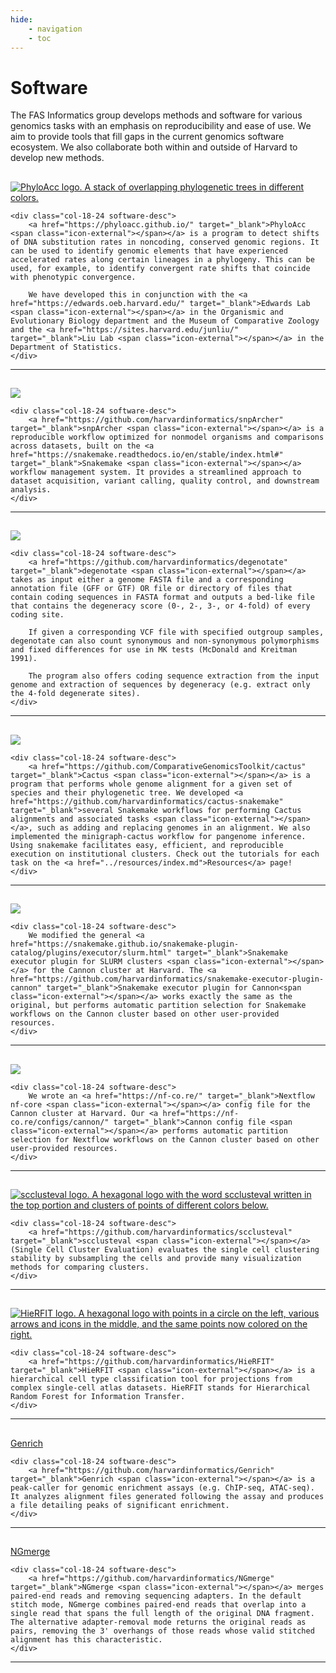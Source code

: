 ```yaml
---
hide:
    - navigation
    - toc
---
```


<style>
    .md-nav__icon.md-icon {
        display: none;
    }
    /* Hides the menu icon for the toc in the mobile nav sidebar */
    li.md-nav__item.md-nav__item--active nav.md-nav.md-nav--secondary {
        display: none;
    }
    /* Necessary to hide the pop-up table of contents on clicking the same-page link in
    mobile nav sidebar */
</style>

# Software

The FAS Informatics group develops methods and software for various genomics tasks with an emphasis on reproducibility and ease of use. We aim to provide tools that fill gaps in the current genomics software ecosystem. We also collaborate both within and outside of Harvard to develop new methods.

## 
<div class="row software-cont">
    <div class="col-6-24 software-logo-cont">
        <div class="inner-container">
            <a href="https://phyloacc.github.io/" target="_blank">
                <img class="software-logo" src="../img/software-logos/phyloacc-link-logo.png" alt="PhyloAcc logo. A stack of overlapping phylogenetic trees in different colors.">
            </a>
        </div>
    </div>

    <div class="col-18-24 software-desc">
        <a href="https://phyloacc.github.io/" target="_blank">PhyloAcc <span class="icon-external"></span></a> is a program to detect shifts of DNA substitution rates in noncoding, conserved genomic regions. It can be used to identify genomic elements that have experienced accelerated rates along certain lineages in a phylogeny. This can be used, for example, to identify convergent rate shifts that coincide with phenotypic convergence. 

        We have developed this in conjunction with the <a href="https://edwards.oeb.harvard.edu/" target="_blank">Edwards Lab <span class="icon-external"></span></a> in the Organismic and Evolutionary Biology department and the Museum of Comparative Zoology and the <a href="https://sites.harvard.edu/junliu/" target="_blank">Liu Lab <span class="icon-external"></span></a> in the Department of Statistics.
    </div>
</div>

---

##
<div class="row software-cont">
    <div class="col-6-24 software-logo-cont">
        <a href="https://github.com/harvardinformatics/snpArcher" target="_blank" alt="SNP Archer logo. A logo that spells out SNP in large letters and the word Archer below. The S is styled as an abstract snake logo in the style of Snakemake and the P is crossed by an image of an arrow and a bowstring, making it look like a drawn bow and arrow. There is a small image of a bird atop the S.">
            <img class="software-logo" src="../img/software-logos/snparcher-link-logo.png">
        </a>
    </div>

    <div class="col-18-24 software-desc">
        <a href="https://github.com/harvardinformatics/snpArcher" target="_blank">snpArcher <span class="icon-external"></span></a> is a reproducible workflow optimized for nonmodel organisms and comparisons across datasets, built on the <a href="https://snakemake.readthedocs.io/en/stable/index.html#" target="_blank">Snakemake <span class="icon-external"></span></a> workflow management system. It provides a streamlined approach to dataset acquisition, variant calling, quality control, and downstream analysis.
    </div>

</div>

---

##
<div class="row software-cont">
    <div class="col-6-24 software-logo-cont">
        <a href="https://github.com/harvardinformatics/degenotate" target="_blank" alt="degenotate logo. A square logo with with the word degenotate written, a sequence of numbers and letters below it, and a representation of DNA below that.">
            <img class="software-logo" src="../img/software-logos/degenotate-link-logo.png">
        </a>
    </div>

    <div class="col-18-24 software-desc">
        <a href="https://github.com/harvardinformatics/degenotate" target="_blank">degenotate <span class="icon-external"></span></a> takes as input either a genome FASTA file and a corresponding annotation file (GFF or GTF) OR file or directory of files that contain coding sequences in FASTA format and outputs a bed-like file that contains the degeneracy score (0-, 2-, 3-, or 4-fold) of every coding site.

        If given a corresponding VCF file with specified outgroup samples, degenotate can also count synonymous and non-synonymous polymorphisms and fixed differences for use in MK tests (McDonald and Kreitman 1991).

        The program also offers coding sequence extraction from the input genome and extraction of sequences by degeneracy (e.g. extract only the 4-fold degenerate sites).
    </div>
</div>

---

##
<div class="row software-cont">
    <div class="col-6-24 software-logo-cont">
        <a href="https://github.com/harvardinformatics/cactus-snakemake" target="_blank" alt="Cactus snakemake logo. A cartoon cactus in between some small piles of sand with the Snakmake logo, which is a stylized snake that is curled into an S shape, peeking out from the right side of the cactus.">
            <img class="software-logo" src="../img/software-logos/cactus-snakemake.png">
        </a>
    </div>

    <div class="col-18-24 software-desc">
        <a href="https://github.com/ComparativeGenomicsToolkit/cactus" target="_blank">Cactus <span class="icon-external"></span></a> is a program that performs whole genome alignment for a given set of species and their phylogenetic tree. We developed <a href="https://github.com/harvardinformatics/cactus-snakemake" target="_blank">several Snakemake workflows for performing Cactus alignments and associated tasks <span class="icon-external"></span></a>, such as adding and replacing genomes in an alignment. We also implemented the minigraph-cactus workflow for pangenome inference. Using snakemake facilitates easy, efficient, and reproducible execution on institutional clusters. Check out the tutorials for each task on the <a href="../resources/index.md">Resources</a> page!
    </div>
</div>

---

##
<div class="row software-cont">
    <div class="col-6-24 software-logo-cont">
        <a href="https://github.com/harvardinformatics/snakemake-executor-plugin-cannon" target="_blank" alt="Snakemake cannon plugin logo. The FAS Informatics logo on the left, which is 3 vertical rectangular polygons of different height, some sides colored red and other left white. The Snakmake logo is on the right,  which is a stylized snake that is curled into an S shape.">
            <img class="software-logo" src="../img/software-logos/cannon-snakemake.png">
        </a>
    </div>

    <div class="col-18-24 software-desc">
        We modified the general <a href="https://snakemake.github.io/snakemake-plugin-catalog/plugins/executor/slurm.html" target="_blank">Snakemake executor plugin for SLURM clusters <span class="icon-external"></span></a> for the Cannon cluster at Harvard. The <a href="https://github.com/harvardinformatics/snakemake-executor-plugin-cannon" target="_blank">Snakemake executor plugin for Cannon<span class="icon-external"></span></a> works exactly the same as the original, but performs automatic partition selection for Snakemake workflows on the Cannon cluster based on other user-provided resources.
    </div>
</div>

---

##
<div class="row software-cont">
    <div class="col-6-24 software-logo-cont">
        <a href="https://nf-co.re/configs/cannon/" target="_blank" alt="nf-core cannon config logo. The FAS Informatics logo on the left, which is 3 vertical rectangular polygons of different height, some sides colored red and other left white. The nf-core logo is on the right, which is a green apple core with a stem on top.">
            <img class="software-logo" src="../img/software-logos/cannon-nf-core.png">
        </a>
    </div>

    <div class="col-18-24 software-desc">
        We wrote an <a href="https://nf-co.re/" target="_blank">Nextflow nf-core <span class="icon-external"></span></a> config file for the Cannon cluster at Harvard. Our <a href="https://nf-co.re/configs/cannon/" target="_blank">Cannon config file <span class="icon-external"></span></a> performs automatic partition selection for Nextflow workflows on the Cannon cluster based on other user-provided resources.
    </div>
</div>

---

##
<div class="row software-cont">
    <div class="col-6-24 software-logo-cont">
        <a href="https://github.com/harvardinformatics/scclusteval" target="_blank">
            <img class="software-logo" src="../img/software-logos/scclusteval-link-logo.png" alt="scclusteval logo. A hexagonal logo with the word scclusteval written in the top portion and clusters of points of different colors below.">
        </a>
    </div>

    <div class="col-18-24 software-desc">
        <a href="https://github.com/harvardinformatics/scclusteval" target="_blank">scclusteval <span class="icon-external"></span></a> (Single Cell Cluster Evaluation) evaluates the single cell clustering stability by subsampling the cells and provide many visualization methods for comparing clusters.
    </div>
</div>

---

##
<div class="row software-cont">
    <div class="col-6-24 software-logo-cont">
        <a href="https://github.com/harvardinformatics/HieRFIT" target="_blank">
            <img class="software-logo" src="../img/software-logos/hierfit-link-logo.png" alt="HieRFIT logo. A hexagonal logo with points in a circle on the left, various arrows and icons in the middle, and the same points now colored on the right.">
        </a>
    </div>

    <div class="col-18-24 software-desc">
        <a href="https://github.com/harvardinformatics/HieRFIT" target="_blank">HieRFIT <span class="icon-external"></span></a> is a hierarchical cell type classification tool for projections from complex single-cell atlas datasets. HieRFIT stands for Hierarchical Random Forest for Information Transfer.
    </div>
</div>

---

##
<div class="row software-cont">
    <div class="col-6-24 software-title-cont">
        <div class="software-title">
            <a href="https://github.com/harvardinformatics/Genrich" target="_blank">Genrich</a>
        </div>
    </div>

    <div class="col-18-24 software-desc">
        <a href="https://github.com/harvardinformatics/Genrich" target="_blank">Genrich <span class="icon-external"></span></a> is a peak-caller for genomic enrichment assays (e.g. ChIP-seq, ATAC-seq). It analyzes alignment files generated following the assay and produces a file detailing peaks of significant enrichment.
    </div>
</div>

---

##
<div class="row software-cont">
    <div class="col-6-24 software-title-cont">
        <div class="software-title">
            <a href="https://github.com/harvardinformatics/NGmerge" target="_blank">NGmerge</a>
        </div>
    </div>

    <div class="col-18-24 software-desc">
        <a href="https://github.com/harvardinformatics/NGmerge" target="_blank">NGmerge <span class="icon-external"></span></a> merges paired-end reads and removing sequencing adapters. In the default stitch mode, NGmerge combines paired-end reads that overlap into a single read that spans the full length of the original DNA fragment. The alternative adapter-removal mode returns the original reads as pairs, removing the 3' overhangs of those reads whose valid stitched alignment has this characteristic.
    </div>
</div>

---

